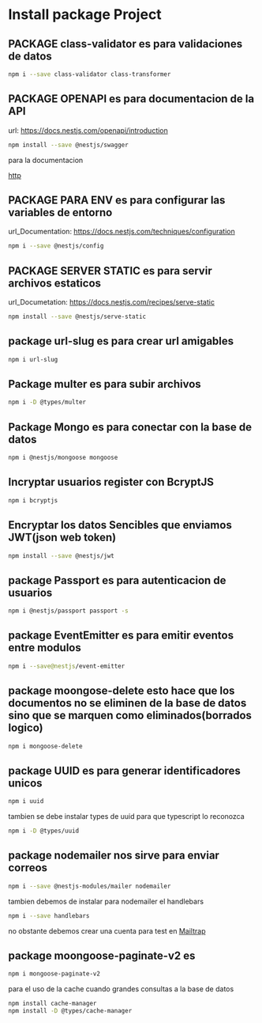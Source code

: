 # Install package Project

## PACKAGE class-validator es para validaciones de datos 
```sh
npm i --save class-validator class-transformer
```
## PACKAGE OPENAPI es para documentacion de la API
url: https://docs.nestjs.com/openapi/introduction
```sh
npm install --save @nestjs/swagger
```
para la documentacion

[http](http://localhost:3000/Documentation)

## PACKAGE PARA ENV es para configurar las variables de entorno
url_Documentation: https://docs.nestjs.com/techniques/configuration
```sh
npm i --save @nestjs/config
```
## PACKAGE SERVER STATIC es para servir archivos estaticos
url_Documetation: https://docs.nestjs.com/recipes/serve-static
```sh
npm install --save @nestjs/serve-static
```

## package url-slug es para crear url amigables

```sh
npm i url-slug
```
## Package multer es para subir archivos
```sh
npm i -D @types/multer
```
## Package Mongo es para conectar con la base de datos
```sh
npm i @nestjs/mongoose mongoose
```

## Incryptar usuarios register con BcryptJS
```sh
npm i bcryptjs
```
## Encryptar los datos Sencibles que enviamos JWT(json web token)

```sh
npm install --save @nestjs/jwt
```

## package Passport es para autenticacion de usuarios
```sh
npm i @nestjs/passport passport -s
```

## package EventEmitter es para emitir eventos entre modulos 
```sh
npm i --save@nestjs/event-emitter
```
## package moongose-delete esto hace que los documentos no se eliminen de la base de datos sino que se marquen como eliminados(borrados logico)
```sh
npm i mongoose-delete
```
## package UUID es para generar identificadores unicos
```sh
npm i uuid
```
tambien se debe instalar types de uuid para que typescript lo reconozca
```sh
npm i -D @types/uuid
```
## package nodemailer nos sirve para enviar  correos
``` sh
npm i --save @nestjs-modules/mailer nodemailer
```
tambien debemos de instalar para nodemailer el handlebars 

```sh
npm i --save handlebars
```
no obstante debemos crear una cuenta para test en  [Mailtrap](https://mailtrap.io/)

## package moongoose-paginate-v2   es 

```sh
npm i mongoose-paginate-v2
```

para el uso de la cache cuando grandes consultas a la base de datos

```sh
npm install cache-manager
npm install -D @types/cache-manager
```